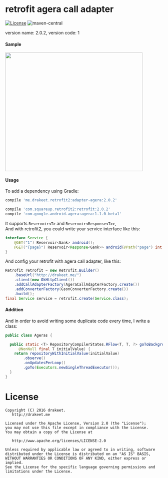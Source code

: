 # retrofit agera call adapter

[![License](https://img.shields.io/badge/license-Apache%202.0-blue.svg)](https://github.com/drakeet/retrofit-agera-call-adapter/blob/master/LICENSE)
![maven-central](https://img.shields.io/maven-central/v/me.drakeet.retrofit2/adapter-agera.svg) 

version name: 2.0.2, version code: 1

#### Sample

<img src="https://cloud.githubusercontent.com/assets/5214214/15715564/8988f87a-2851-11e6-920c-b4f5abcb6b80.png" width=439 height=380/>

#### Usage

To add a dependency using Gradle:

```groovy
compile 'me.drakeet.retrofit2:adapter-agera:2.0.2'

compile 'com.squareup.retrofit2:retrofit:2.0.2'
compile 'com.google.android.agera:agera:1.1.0-beta1'
```

It supports `Reservoir<T>` and `Reservoir<Response<T>>`,  
And with retrofit2, you could write your service interface like this:

```java
interface Service {
    @GET("1") Reservoir<Gank> android();
    @GET("{page}") Reservoir<Response<Gank>> android(@Path("page") int page);
}
```

And config your retrofit with agera call adapter, like this:  

```java
Retrofit retrofit = new Retrofit.Builder()
    .baseUrl("http://drakeet.me/")
    .client(new OkHttpClient())
    .addCallAdapterFactory(AgeraCallAdapterFactory.create())
    .addConverterFactory(GsonConverterFactory.create())
    .build();
final Service service = retrofit.create(Service.class);
```

#### Addition

And in order to avoid writing some duplicate code every time, I write a class:

```java
public class Ageras {

  public static <T> RepositoryCompilerStates.RFlow<T, T, ?> goToBackgroundWithInitialValue(
      @NonNull final T initialValue) {
    return repositoryWithInitialValue(initialValue)
        .observe()
        .onUpdatesPerLoop()
        .goTo(Executors.newSingleThreadExecutor());
  }
}
```

License
=======

    Copyright (C) 2016 drakeet.
       http://drakeet.me
       
    Licensed under the Apache License, Version 2.0 (the "License");
    you may not use this file except in compliance with the License.
    You may obtain a copy of the License at

       http://www.apache.org/licenses/LICENSE-2.0

    Unless required by applicable law or agreed to in writing, software
    distributed under the License is distributed on an "AS IS" BASIS,
    WITHOUT WARRANTIES OR CONDITIONS OF ANY KIND, either express or implied.
    See the License for the specific language governing permissions and
    limitations under the License.
    

 [1]: https://github.com/drakeet/retrofit-agera-call-adapter